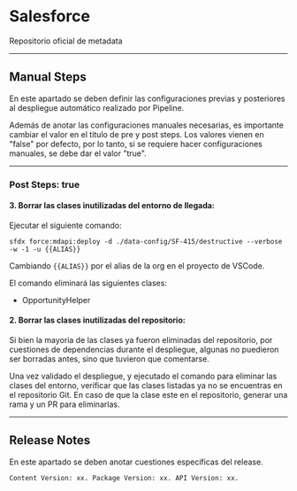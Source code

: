 # Salesforce

Repositorio oficial de metadata

--------

## Manual Steps

En este apartado se deben definir las configuraciones previas y posteriores al despliegue automático realizado por Pipeline.

Además de anotar las configuraciones manuales necesarias, es importante cambiar el valor en el titulo de pre y post steps. Los valores vienen en "false" por defecto, por lo tanto, si se requiere hacer configuraciones manuales, se debe dar el valor "true".

--------

### Post Steps: true

#### 3. Borrar las clases inutilizadas del entorno de llegada:

Ejecutar el siguiente comando:

	sfdx force:mdapi:deploy -d ./data-config/SF-415/destructive --verbose -w -1 -u {{ALIAS}}

Cambiando <code>{{ALIAS}}</code> por el alias de la org en el proyecto de VSCode.

El comando eliminará las siguientes clases:

* OpportunityHelper

#### 2. Borrar las clases inutilizadas del repositorio:

Si bien la mayoria de las clases ya fueron eliminadas del repositorio, por cuestiones de dependencias durante el despliegue, algunas no puedieron ser borradas antes, sino que tuvieron que comentarse.

Una vez validado el despliegue, y ejecutado el comando para eliminar las clases del entorno, verificar que las clases listadas ya no se encuentras en el repositorio Git. En caso de que la clase este en el repositorio, generar una rama y un PR para eliminarlas.

--------

## Release Notes

En este apartado se deben anotar cuestiones específicas del release.

`Content Version: xx.
Package Version: xx.
API Version: xx.`